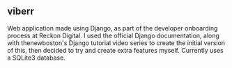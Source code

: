 ## viberr
Web application made using Django, as part of the developer onboarding process at Reckon Digital. I used the official Django documentation, along with thenewboston's Django tutorial video series to create the initial version of this, then decided to try and create extra features myself. Currently uses a SQLite3 database.
